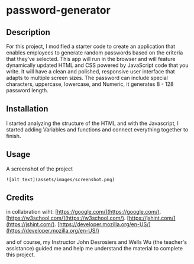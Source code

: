 # password-generator

## Description

For this project, I modified a starter code to create an application that enables employees to generate random passwords based on the criteria that they’ve selected. This app will run in the browser and will feature dynamically updated HTML and CSS powered by JavaScript code that you write. It will have a clean and polished, responsive user interface that adapts to multiple screen sizes.
The password can include special characters, uppercase, lowercase, and Numeric, it generates 8 - 128 password length.

## Installation

I started analyzing the structure of the HTML and with the Javascript, I started adding Variables and functions and connect everything together to finish.

## Usage

A screenshot of the project

    ![alt text](assets/images/screenshot.png)

## Credits

in collabration wiht:
[https://google.com/](https://google.com/).
[https://w3school.com/](https://w3school.com/).
[https://jshint.com/](https://jshint.com/).
[https://developer.mozilla.org/en-US/](https://developer.mozilla.org/en-US/)

and of course, my Instructor John Desrosiers and Wells Wu (the teacher's assistance) guided me and help me understand the material to complete this project.
